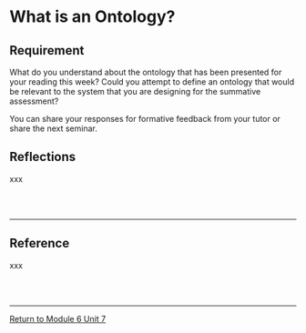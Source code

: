 # What is an Ontology?

## Requirement
What do you understand about the ontology that has been presented for your reading this week? 
Could you attempt to define an ontology that would be relevant to the system that you are designing for the summative assessment?

You can share your responses for formative feedback from your tutor or share the next seminar.



## Reflections
xxx

<br><br>

---

## Reference
xxx

<br><br>

---

[Return to Module 6 Unit 7](SSD_Unit07.md)
